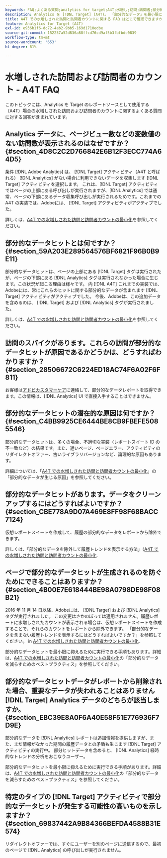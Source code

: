 ```yaml
---
keywords: FAQ;よくある質問;analytics for target;A4T;水増し;訪問;訪問者;部分的なヒット;親なし;親なし;部分ヒット
description: Analytics を [!DNL Target] (A4T)。 「部分的なデータ」を最小限に抑える方法を説明します。
title: A4T での水増しされた訪問と訪問者カウントに関する FAQ はどこで確認できますか？
feature: Analytics for Target (A4T)
exl-id: e936b1f6-dc72-4ab2-9bb5-169d1710edbe
source-git-commit: 152257a52d836a88ffcd76cd9af5b3fbfbdc0839
workflow-type: tm+mt
source-wordcount: '653'
ht-degree: 61%

---
```


# 水増しされた訪問および訪問者のカウント - A4T FAQ

このトピックには、Analytics を Target のレポートソースとして使用する（A4T）場合の水増しされた訪問および訪問者のカウントに関するよくある質問に対する回答が含まれています。

## Analytics データに、ページビュー数などの変数値のない訪問数が表示されるのはなぜですか？ {#section_4D8C2C2D766842E6B12F3ECC774A64D5}

条件 [!DNL Adobe Analytics] は、 [!DNL Target] アクティビティ（A4T と呼ばれる） [!DNL Analytics] がない場合に利用できないデータを収集します [!DNL Target] アクティビティを選択します。 これは、[!DNL Target] アクティビティではページの上部にある呼び出しが実行されますが、[!DNL Analytics] では通常、ページの下部にあるデータ収集呼び出しが実行されるためです。これまでの A4T の実装では、Adobeには、 [!DNL Target] アクティビティがアクティブでした。

詳しくは、[A4T での水増しされた訪問と訪問者カウントの最小化](/help/main/c-integrating-target-with-mac/a4t/c-a4t-troubleshooting/minimizing-inflated-visit-and-visitor-counts-a4t.md#concept_A515C2DE126E44B6AD97754C2C6D5235)を参照してください。

## 部分的なデータヒットとは何ですか？ {#section_59A203E289564576BF6821F96B0B9E11}

部分的なデータヒットは、ページの上部にある [!DNL Target] タグは実行されたが、ページの下部にある [!DNL Analytics] タグは実行されなかった場合に生じます。この状況が起こる理由は様々です。 内 [!DNL A4T] これまでの実装では、Adobeには、常にこれらのヒットに関する部分的なデータが含まれます [!DNL Target] アクティビティがアクティブでした。 今後、Adobeは、この追加データを含めるのは、 [!DNL Target] および [!DNL Analytics] タグが実行されました。

詳しくは、[A4T での水増しされた訪問と訪問者カウントの最小化](/help/main/c-integrating-target-with-mac/a4t/c-a4t-troubleshooting/minimizing-inflated-visit-and-visitor-counts-a4t.md#concept_A515C2DE126E44B6AD97754C2C6D5235)を参照してください。

## 訪問のスパイクがあります。これらの訪問が部分的なデータヒットが原因であるかどうかは、どうすればわかりますか？ {#section_28506672C6224ED18AC74F6A02F6F811}

お客様は[アドビカスタマーケア](/help/main/cmp-resources-and-contact-information.md#reference_ACA3391A00EF467B87930A450050077C)に連絡して、部分的なデータレポートを取得できます。この情報は、[!DNL Analytics] UI で直接入手することはできません。

## 部分的なデータヒットの潜在的な原因は何ですか？ {#section_C4BB9925CE6444BE8CB9FBEFE5085546}

部分的なデータヒットは、多くの場合、不適切な実装（レポートスイート ID の不一致など）の結果です。また、遅いページ、ページエラー、アクティビティのリダイレクトオファー、古いライブラリバージョンなど、論理的な原因もあります。

詳細については、「[A4T での水増しされた訪問と訪問者カウントの最小化](/help/main/c-integrating-target-with-mac/a4t/c-a4t-troubleshooting/minimizing-inflated-visit-and-visitor-counts-a4t.md#concept_A515C2DE126E44B6AD97754C2C6D5235)」の「部分的なデータが生じる原因」を参照してください。

## 部分的なデータヒットがあります。データをクリーンアップするにはどうすればよいですか？ {#section_CBE778A9D07A469E8FF98F68BACC7124}

仮想レポートスイートを作成して、履歴の部分的なデータをレポートから除外できます。

詳しくは、「部分的なデータを除外して履歴トレンドを表示する方法」（[A4T での水増しされた訪問と訪問者カウントの最小化](/help/main/c-integrating-target-with-mac/a4t/c-a4t-troubleshooting/minimizing-inflated-visit-and-visitor-counts-a4t.md#concept_A515C2DE126E44B6AD97754C2C6D5235).

## ページで部分的なデータヒットが生成されるのを防ぐためにできることはありますか？ {#section_4B00E7E618444BE98A0798DE98F08B21}

2016 年 11 月 14 日以降、Adobeには、 [!DNL Target] および [!DNL Analytics] タグが実行されました。 この変更はさかのぼっては適用されません。履歴レポートに水増しされたカウントが表示される場合は、仮想レポートスイートを作成することで、それらのカウントをレポートから除外できます。 「部分的なデータを含まない履歴トレンドを表示するにはどうすればよいですか？」を参照してください。 in [A4T での水増しされた訪問と訪問者カウントの最小化](/help/main/c-integrating-target-with-mac/a4t/c-a4t-troubleshooting/minimizing-inflated-visit-and-visitor-counts-a4t.md#concept_A515C2DE126E44B6AD97754C2C6D5235).

部分的なデータヒットを最小限に抑えるために実行できる手順もあります。詳細は、[A4T での水増しされた訪問と訪問者カウントの最小化](/help/main/c-integrating-target-with-mac/a4t/c-a4t-troubleshooting/minimizing-inflated-visit-and-visitor-counts-a4t.md#concept_A515C2DE126E44B6AD97754C2C6D5235)の「部分的なデータを減らすためのベストプラクティス」を参照してください。

## 部分的なデータヒットデータがレポートから削除された場合、重要なデータが失われることはありません [!DNL Target] Analytics データのどちらが該当しますか。 {#section_EBC39E8A0F6A40E58F51E776936F7D9E}

部分的なデータを [!DNL Analytics] レポートは追加情報を提供しますが、また、まだ情報がなかった期間の履歴データとの矛盾も生じます [!DNL Target] アクティビティの実行中。 部分ヒットデータを含めると、 [!DNL Analytics] 経時的なトレンドの分析をおこなうユーザー。

部分的なデータヒットを最小限に抑えるために実行できる手順があります。詳細は、[A4T での水増しされた訪問と訪問者カウントの最小化](/help/main/c-integrating-target-with-mac/a4t/c-a4t-troubleshooting/minimizing-inflated-visit-and-visitor-counts-a4t.md#concept_A515C2DE126E44B6AD97754C2C6D5235)の「部分的なデータを減らすためのベストプラクティス」を参照してください。

## 特定のタイプの [!DNL Target] アクティビティで部分的なデータヒットが発生する可能性の高いものを示しますか？ {#section_69837442A9B84366BEFDA4588B31E574}

リダイレクトオファーでは、すぐにユーザーを別のページに送信するので、最初のページで [!DNL Analytics] の呼び出しが実行されません。

